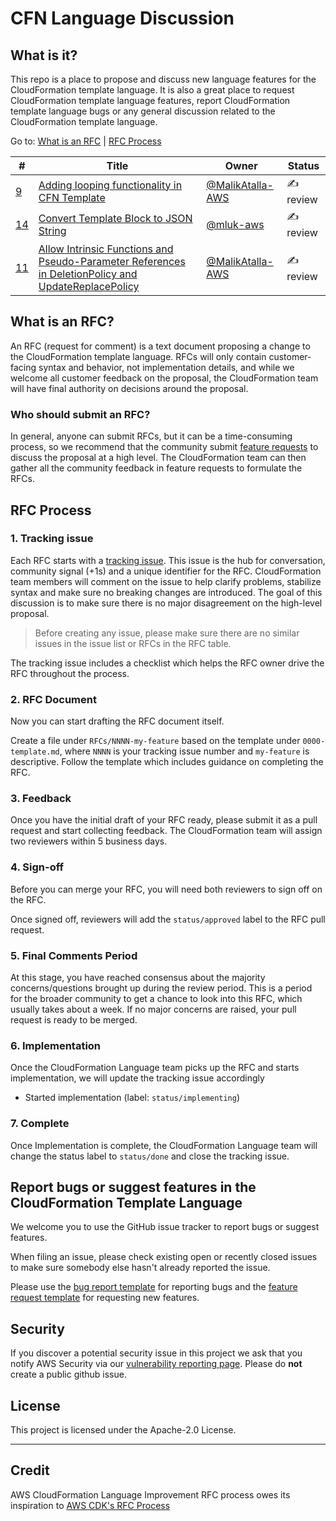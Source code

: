 # CFN Language Discussion

## What is it?
This repo is a place to propose and discuss new language features for the CloudFormation template language. It is also a great place to request CloudFormation template language features, report CloudFormation template language bugs or any general discussion related to the CloudFormation template language.

Go to: [What is an RFC](#what-is-an-rfc) | [RFC Process](#rfc-process)

<!--BEGIN_TABLE-->
\#|Title|Owner|Status|
---|-----|-----|------|
[9](https://github.com/aws-cloudformation/cfn-language-discussion/issues/9)|[Adding looping functionality in CFN Template](https://github.com/aws-cloudformation/cfn-language-discussion/pull/19)|[@MalikAtalla-AWS](https://github.com/MalikAtalla-AWS)|✍️ review
[14](https://github.com/aws-cloudformation/cfn-language-discussion/issues/14)|[Convert Template Block to JSON String](https://github.com/aws-cloudformation/cfn-language-discussion/pull/15)|[@mluk-aws](https://github.com/mluk-aws)|✍️ review
[11](https://github.com/aws-cloudformation/cfn-language-discussion/issues/11)|[Allow Intrinsic Functions and Pseudo-Parameter References in DeletionPolicy and UpdateReplacePolicy](https://github.com/aws-cloudformation/cfn-language-discussion/pull/21)|[@MalikAtalla-AWS](https://github.com/MalikAtalla-AWS)|✍️ review
<!--END_TABLE-->

## What is an RFC?

An RFC (request for comment) is a text document proposing a change to the CloudFormation template language. RFCs will only contain customer-facing syntax and behavior, not implementation details, and while we welcome all customer feedback on the proposal, the CloudFormation team will have final authority on decisions around the proposal.

### Who should submit an RFC?

In general, anyone can submit RFCs, but it can be a time-consuming process, so we recommend that the community submit [feature requests](https://github.com/aws-cloudformation/cfn-language-discussion/issues/new?assignees=&labels=&template=feature_request.md&title=) to discuss the proposal at a high level. The CloudFormation team can then gather all the community feedback in feature requests to formulate the RFCs.

## RFC Process

### 1. Tracking issue

Each RFC starts with a [tracking issue](https://github.com/aws-cloudformation/cfn-language-discussion/issues/new?assignees=&labels=&template=rfc-tracking-issue.md&title=). This issue is the hub for conversation, community signal (+1s) and a unique identifier for the RFC. CloudFormation team members will comment on the issue to help clarify problems, stabilize syntax and make sure no breaking changes are introduced. The goal of this discussion is to make sure there is no major disagreement on the high-level proposal.

> Before creating any issue, please make sure there are no similar issues in the issue list or RFCs in the RFC table.

The tracking issue includes a checklist which helps the RFC owner drive the RFC
throughout the process.

### 2. RFC Document

Now you can start drafting the RFC document itself.

Create a file under `RFCs/NNNN-my-feature` based on the template under
`0000-template.md`, where `NNNN` is your tracking issue number and `my-feature`
is descriptive. Follow the template which includes guidance on completing the RFC.

### 3. Feedback

Once you have the initial draft of your RFC ready, please submit it as a pull
request and start collecting feedback. The CloudFormation team will assign two reviewers within 5 business days.

### 4. Sign-off

Before you can merge your RFC, you will need both reviewers to sign off on the RFC.

Once signed off, reviewers will add the `status/approved` label to the RFC pull request.


### 5. Final Comments Period

At this stage, you have reached consensus about the majority concerns/questions
brought up during the review period. This is a period for the broader community to
get a chance to look into this RFC, which usually takes about a week. If no
major concerns are raised, your pull request is ready to be merged.

### 6. Implementation

Once the CloudFormation Language team picks up the RFC and starts implementation, we will update the tracking issue accordingly
- Started implementation (label: `status/implementing`)

### 7. Complete

Once Implementation is complete, the CloudFormation Language team will change the status label to `status/done` and close the tracking issue.

## Report bugs or suggest features in the CloudFormation Template Language

We welcome you to use the GitHub issue tracker to report bugs or suggest features.

When filing an issue, please check existing open or recently closed issues to make sure somebody else hasn't already reported the issue. 

Please use the [bug report template](https://github.com/aws-cloudformation/cfn-language-discussion/issues/new?assignees=&labels=&template=bug_report.md&title=) for reporting bugs and the [feature request template](https://github.com/aws-cloudformation/cfn-language-discussion/issues/new?assignees=&labels=&template=feature_request.md&title=) for requesting new features.

## Security

If you discover a potential security issue in this project we ask that you notify AWS Security via our [vulnerability reporting page](http://aws.amazon.com/security/vulnerability-reporting/). Please do **not** create a public github issue.

## License

This project is licensed under the Apache-2.0 License.

---

## Credit
AWS CloudFormation Language Improvement RFC process owes its inspiration to [AWS CDK's RFC Process](https://github.com/aws/aws-cdk-rfcs)
